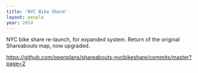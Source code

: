 ```yaml
---
title: 'NYC Bike Share'
layout: people
year: 2014
---
```


NYC bike share re-launch, for expanded system. Return of the original Shareabouts map, now upgraded.

https://github.com/openplans/shareabouts-nycbikeshare/commits/master?page=2